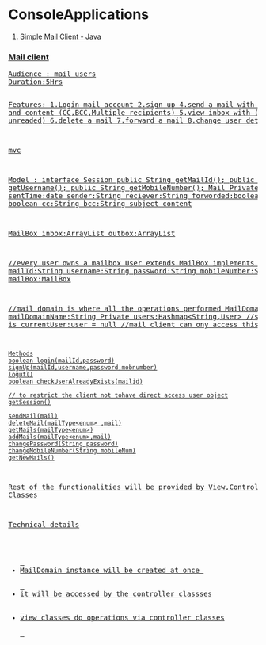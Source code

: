 # ConsoleApplications
<div>

<ol>
<li><a href="#mailclient">Simple Mail Client - Java</li>
</ol>
<div id="mailclient">
<H3>Mail client</H3>
<pre>
Audience : mail users
Duration:5Hrs

Features:
1.Login mail account
2.sign up
4.send a mail with subject and content (CC,BCC,Multiple recipients)
5.view inbox with (readed / unreaded)
6.delete a mail
7.forward a mail
8.change user details


mvc

Model :
interface Session
    public String getMailId();
    public String getUsername();
    public String getMobileNumber();
Mail
Private:
    sentTime:date
    sender:String
    reciever:String
    forworded:boolean
    opened : boolean
    cc:String
    bcc:String
    subject
    content

MailBox
    inbox:ArrayList<mail>
    outbox:ArrayList<mail>

//every user owns a mailbox
User extends MailBox implements session
    mailId:String
    username:String
    password:String
    mobileNumber:String
    mailBox:MailBox

//mail domain is where all the operations performed
MailDomain
    Fields
    mailDomainName:String
    Private users:Hashmap<String,User>          //string is 
    currentUser:user = null             //mail client can ony access this user
    
    Methods
    boolean login(mailId,password)
    signUp(mailId,username,password,mobnumber)
    logut()
    boolean checkUserAlreadyExists(mailid)
    
    // to restrict the client not tohave direct access user object
    getSession()
    
    sendMail(mail)
    deleteMail(mailType<enum> ,mail)
    getMails(mailType<enum>)
    addMails(mailType<enum>,mail)
    changePassword(String password)
    changeMobileNumber(String mobileNum)
    getNewMails()



Rest of the functionalities will be provided by View,Controller Classes


Technical details
<ul>
 <li>MailDomain instance will be created at once </li>
 <li>it will be accessed by the controller classses</li>
 <li>view classes do operations via controller classes</li>
 </ul>
</pre>
</div>
</div>
